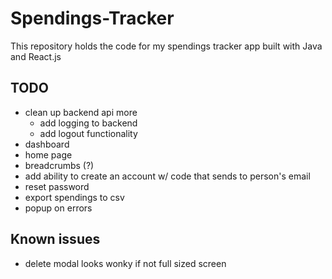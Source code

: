 # Spendings-Tracker
This repository holds the code for my spendings tracker app built with Java and React.js

## TODO
- clean up backend api more
    - add logging to backend
    - add logout functionality
- dashboard
- home page
- breadcrumbs (?)
- add ability to create an account w/ code that sends to person's email
- reset password
- export spendings to csv
- popup on errors

## Known issues
- delete modal looks wonky if not full sized screen